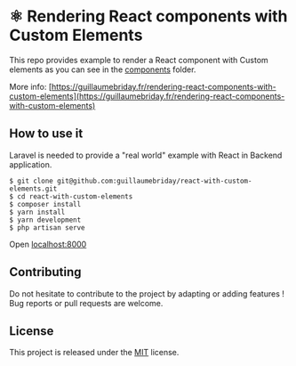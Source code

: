 # ⚛️ Rendering React components with Custom Elements

This repo provides example to render a React component with Custom elements as you can see in the [components](https://github.com/guillaumebriday/react-with-custom-elements/tree/master/resources/js/components) folder.

More info: [https://guillaumebriday.fr/rendering-react-components-with-custom-elements](https://guillaumebriday.fr/rendering-react-components-with-custom-elements)

## How to use it

Laravel is needed to provide a "real world" example with React in Backend application.

```
$ git clone git@github.com:guillaumebriday/react-with-custom-elements.git
$ cd react-with-custom-elements
$ composer install
$ yarn install
$ yarn development
$ php artisan serve
```

Open [localhost:8000](http://localhost:8000)

## Contributing

Do not hesitate to contribute to the project by adapting or adding features ! Bug reports or pull requests are welcome.

## License

This project is released under the [MIT](http://opensource.org/licenses/MIT) license.
